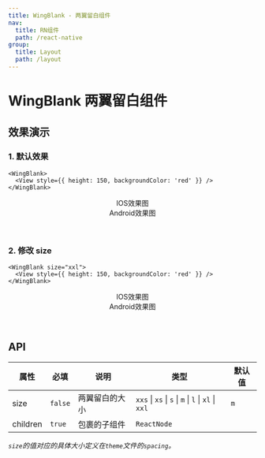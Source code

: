 ```yaml
---
title: WingBlank - 两翼留白组件
nav:
  title: RN组件
  path: /react-native
group:
  title: Layout
  path: /layout
---
```


# WingBlank 两翼留白组件

## 效果演示

### 1. 默认效果

```tsx | pure
<WingBlank>
  <View style={{ height: 150, backgroundColor: 'red' }} />
</WingBlank>
```

<center>
  <div style={{ display: 'flex', width: 750 }}>
    <div style={{ width: 375 }}>IOS效果图</div>
    <div style={{ width: 375 }}>Android效果图</div>
  </div>
</center>
<center>
  <figure>
    <img
      alt=""
      src="https://td-dev-public.oss-cn-hangzhou.aliyuncs.com/maoyes-app/1607485239616233263.png"
      style={{ width: 375, marginRight: 10, border: "1px solid #ddd" }}
    />
    <img
      alt=""
      src="https://timgsa.baidu.com/timg?image&quality=80&size=b9999_10000&sec=1607430991524&di=24c0bf75a6d0efeff1c48e13829eca72&imgtype=0&src=http%3A%2F%2Fattach.bbs.miui.com%2Fforum%2F201308%2F23%2F220651x9b0h4kru904ozre.jpg"
      style={{ width: 375, border: "1px solid #ddd" }}
    />
  </figure>
</center>

### 2. 修改 size

```tsx | pure
<WingBlank size="xxl">
  <View style={{ height: 150, backgroundColor: 'red' }} />
</WingBlank>
```

<center>
  <div style={{ display: 'flex', width: 750 }}>
    <div style={{ width: 375 }}>IOS效果图</div>
    <div style={{ width: 375 }}>Android效果图</div>
  </div>
</center>
<center>
  <figure>
    <img
      alt=""
      src="https://td-dev-public.oss-cn-hangzhou.aliyuncs.com/maoyes-app/1607485584301348092.png"
      style={{ width: 375, marginRight: 10, border: "1px solid #ddd" }}
    />
    <img
      alt=""
      src="https://timgsa.baidu.com/timg?image&quality=80&size=b9999_10000&sec=1607430991524&di=24c0bf75a6d0efeff1c48e13829eca72&imgtype=0&src=http%3A%2F%2Fattach.bbs.miui.com%2Fforum%2F201308%2F23%2F220651x9b0h4kru904ozre.jpg"
      style={{ width: 375, border: "1px solid #ddd" }}
    />
  </figure>
</center>

## API

| 属性     | 必填    | 说明           | 类型                                                | 默认值 |
| -------- | ------- | -------------- | --------------------------------------------------- | ------ |
| size     | `false` | 两翼留白的大小 | `xxs` \| `xs` \| `s` \| `m` \| `l` \| `xl` \| `xxl` | `m`    |
| children | `true`  | 包裹的子组件   | `ReactNode`                                         |        |

_`size`的值对应的具体大小定义在`theme`文件的`spacing`。_
